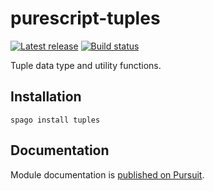 # purescript-tuples

[![Latest release](http://img.shields.io/github/release/purescript/purescript-tuples.svg)](https://github.com/purescript/purescript-tuples/releases)
[![Build status](https://github.com/purescript/purescript-tuples/workflows/CI/badge.svg?branch=master)](https://github.com/purescript/purescript-tuples/actions?query=workflow%3ACI+branch%3Amaster)

Tuple data type and utility functions.

## Installation

```
spago install tuples
```

## Documentation

Module documentation is [published on Pursuit](http://pursuit.purescript.org/packages/purescript-tuples).
